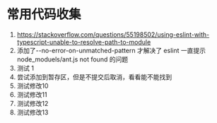<!-- @format -->

# 常用代码收集

1. https://stackoverflow.com/questions/55198502/using-eslint-with-typescript-unable-to-resolve-path-to-module
2. 添加了--no-error-on-unmatched-pattern 才解决了 eslint 一直提示 node_moduels/ant.js not found 的问题
3. 测试 1
4. 尝试添加到暂存区，但是不提交后取消，看看能不能找到
5. 测试修改10
6. 测试修改11
7. 测试修改12
8. 测试修改13
